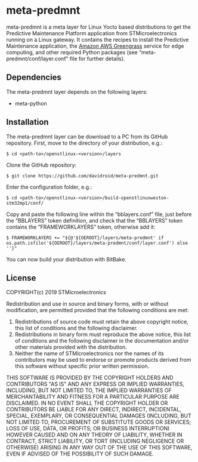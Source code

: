 # meta-predmnt

meta-predmnt is a meta layer for Linux Yocto based distributions to get the Predictive Maintenance Platform application from STMicroelectronics running on a Linux gateway. It contains the recipes to install the Predictive Maintenance application, the [Amazon AWS Greengrass](https://aws.amazon.com/it/greengrass/) service for edge computing, and other required Python packages (see “meta-predmnt/conf/layer.conf” file for further details).


## Dependencies
The meta-predmnt layer depends on the following layers:
 - meta-python


## Installation
The meta-predmnt layer can be download to a PC from its GitHub repository.
First, move to the <layers> directory of your distribution, e.g.:
  ```Shell
  $ cd <path-to>/openstlinux-<version>/layers
  ```
Clone the GitHub repository:
  ```Shell
  $ git clone https://github.com/davidroid/meta-predmnt.git
  ```
Enter the configuration folder, e.g.:
  ```Shell
  $ cd <path-to>/openstlinux-<version>/build-openstlinuxweston-stm32mp1/conf/
  ```
Copy and paste the following line within the “bblayers.conf” file, just before the “BBLAYERS” token definition, and check that the “BBLAYERS” token contains the “FRAMEWORKLAYERS” token, otherwise add it:
  ```Shell
  $ FRAMEWORKLAYERS += "${@'${OEROOT}/layers/meta-predmnt' if os.path.isfile('${OEROOT}/layers/meta-predmnt/conf/layer.conf') else ''}"
  ```
You can now build your distribution with BitBake.


## License
COPYRIGHT(c) 2019 STMicroelectronics

Redistribution and use in source and binary forms, with or without
modification, are permitted provided that the following conditions are met:
  1. Redistributions of source code must retain the above copyright notice,
     this list of conditions and the following disclaimer.
  2. Redistributions in binary form must reproduce the above 
     notice, this list of conditions and the following disclaimer in the
     documentation and/or other materials provided with the distribution.
  3. Neither the name of STMicroelectronics nor the names of its
     contributors may be used to endorse or promote products derived from
     this software without specific prior written permission.

THIS SOFTWARE IS PROVIDED BY THE COPYRIGHT HOLDERS AND CONTRIBUTORS "AS IS"
AND ANY EXPRESS OR IMPLIED WARRANTIES, INCLUDING, BUT NOT LIMITED TO, THE
IMPLIED WARRANTIES OF MERCHANTABILITY AND FITNESS FOR A PARTICULAR PURPOSE
ARE DISCLAIMED. IN NO EVENT SHALL THE COPYRIGHT HOLDER OR CONTRIBUTORS BE
LIABLE FOR ANY DIRECT, INDIRECT, INCIDENTAL, SPECIAL, EXEMPLARY, OR
CONSEQUENTIAL DAMAGES (INCLUDING, BUT NOT LIMITED TO, PROCUREMENT OF
SUBSTITUTE GOODS OR SERVICES; LOSS OF USE, DATA, OR PROFITS; OR BUSINESS
INTERRUPTION) HOWEVER CAUSED AND ON ANY THEORY OF LIABILITY, WHETHER IN
CONTRACT, STRICT LIABILITY, OR TORT (INCLUDING NEGLIGENCE OR OTHERWISE)
ARISING IN ANY WAY OUT OF THE USE OF THIS SOFTWARE, EVEN IF ADVISED OF THE
POSSIBILITY OF SUCH DAMAGE.
